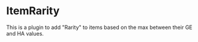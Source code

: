# ItemRarity
This is a plugin to add "Rarity" to items based on the max between their GE and HA values.
